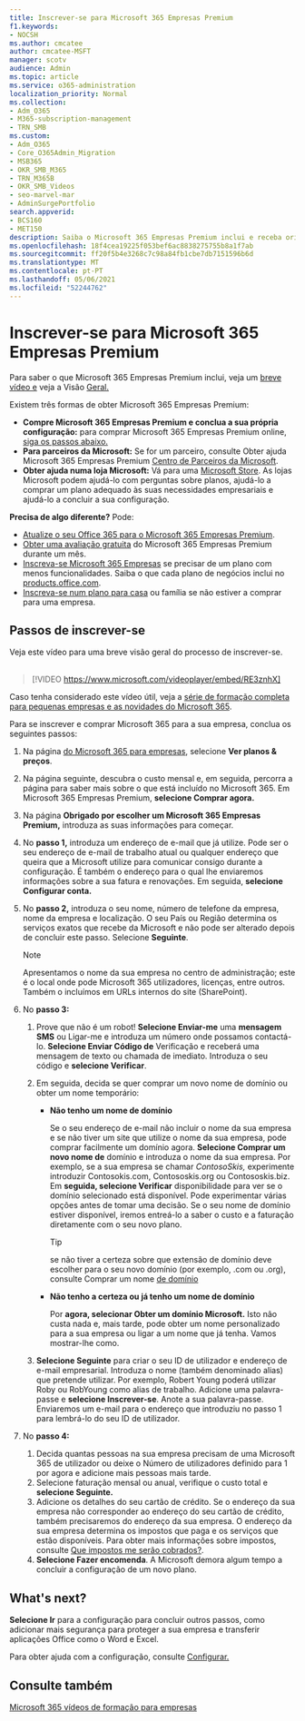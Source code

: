 ```yaml
---
title: Inscrever-se para Microsoft 365 Empresas Premium
f1.keywords:
- NOCSH
ms.author: cmcatee
author: cmcatee-MSFT
manager: scotv
audience: Admin
ms.topic: article
ms.service: o365-administration
localization_priority: Normal
ms.collection:
- Adm_O365
- M365-subscription-management
- TRN_SMB
ms.custom:
- Adm_O365
- Core_O365Admin_Migration
- MSB365
- OKR_SMB_M365
- TRN_M365B
- OKR_SMB_Videos
- seo-marvel-mar
- AdminSurgePortfolio
search.appverid:
- BCS160
- MET150
description: Saiba o Microsoft 365 Empresas Premium inclui e receba orientações passo a passo para se inscrever numa Microsoft 365 Empresas Premium.
ms.openlocfilehash: 18f4cea19225f053bef6ac8838275755b8a1f7ab
ms.sourcegitcommit: ff20f5b4e3268c7c98a84fb1cbe7db7151596b6d
ms.translationtype: MT
ms.contentlocale: pt-PT
ms.lasthandoff: 05/06/2021
ms.locfileid: "52244762"
---
```

# <a name="sign-up-for-microsoft-365-business-premium"></a>Inscrever-se para Microsoft 365 Empresas Premium

Para saber o que Microsoft 365 Empresas Premium inclui, veja um [breve vídeo e](../business-video/what-is-microsoft-365.md) veja a Visão [Geral.](microsoft-365-business-overview.md)

Existem três formas de obter Microsoft 365 Empresas Premium:
- **Compre Microsoft 365 Empresas Premium e conclua a sua própria configuração:** para comprar Microsoft 365 Empresas Premium online, [siga os passos abaixo.](#sign-up-steps)
- **Para parceiros da Microsoft:** Se for um parceiro, consulte Obter ajuda Microsoft 365 Empresas Premium [Centro de Parceiros da Microsoft](get-microsoft-365-business.md).
- **Obter ajuda numa loja Microsoft:** Vá para uma [Microsoft Store](https://go.microsoft.com/fwlink/?linkid=2109652). As lojas Microsoft podem ajudá-lo com perguntas sobre planos, ajudá-lo a comprar um plano adequado às suas necessidades empresariais e ajudá-lo a concluir a sua configuração.

**Precisa de algo diferente?** Pode:
- [Atualize o seu Office 365 para o Microsoft 365 Empresas Premium](migrate-to-microsoft-365-business.md).
- [Obter uma avaliação gratuita](https://go.microsoft.com/fwlink/p/?linkid=2102309) do Microsoft 365 Empresas Premium durante um mês.
- [Inscreva-se Microsoft 365 Empresas](https://go.microsoft.com/fwlink/p/?LinkID=510935) se precisar de um plano com menos funcionalidades. Saiba o que cada plano de negócios inclui no [products.office.com](https://go.microsoft.com/fwlink/?linkid=2109397).
- [Inscreva-se num plano para casa](https://go.microsoft.com/fwlink/?linkid=2109398) ou família se não estiver a comprar para uma empresa. 

## <a name="sign-up-steps"></a>Passos de inscrever-se

Veja este vídeo para uma breve visão geral do processo de inscrever-se.<br><br>

> [!VIDEO https://www.microsoft.com/videoplayer/embed/RE3znhX] 

Caso tenha considerado este vídeo útil, veja a [série de formação completa para pequenas empresas e as novidades do Microsoft 365](https://support.microsoft.com/office/6ab4bbcd-79cf-4000-a0bd-d42ce4d12816).

Para se inscrever e comprar Microsoft 365 para a sua empresa, conclua os seguintes passos:

1. Na página [do Microsoft 365 para empresas](https://go.microsoft.com/fwlink/?linkid=2109654), selecione **Ver planos & preços**. 
2. Na página seguinte, descubra o custo mensal e, em seguida, percorra a página para saber mais sobre o que está incluído no Microsoft 365. Em Microsoft 365 Empresas Premium, **selecione Comprar agora.**
3. Na página **Obrigado por escolher um Microsoft 365 Empresas Premium,** introduza as suas informações para começar.
4. No **passo 1,** introduza um endereço de e-mail que já utilize. Pode ser o seu endereço de e-mail de trabalho atual ou qualquer endereço que queira que a Microsoft utilize para comunicar consigo durante a configuração. É também o endereço para o qual lhe enviaremos informações sobre a sua fatura e renovações. Em seguida, **selecione Configurar conta.**
5. No **passo 2,** introduza o seu nome, número de telefone da empresa, nome da empresa e localização. O seu País ou Região determina os serviços exatos que recebe da Microsoft e não pode ser alterado depois de concluir este passo. Selecione **Seguinte**.
    > [!NOTE]
    > Apresentamos o nome da sua empresa no centro de administração; este é o local onde pode Microsoft 365 utilizadores, licenças, entre outros. Também o incluímos em URLs internos do site (SharePoint).
6. No **passo 3:**

    1. Prove que não é um robot! **Selecione Enviar-me** uma **mensagem SMS** ou Ligar-me e introduza um número onde possamos contactá-lo. **Selecione Enviar Código de** Verificação e receberá uma mensagem de texto ou chamada de imediato. Introduza o seu código e **selecione Verificar**.
    2. Em seguida, decida se quer comprar um novo nome de domínio ou obter um nome temporário:

        - **Não tenho um nome de domínio** 
        
            Se o seu endereço de e-mail não incluir o nome da sua empresa e se não tiver um site que utilize o nome da sua empresa, pode comprar facilmente um domínio agora. **Selecione Comprar um novo nome de** domínio e introduza o nome da sua empresa. Por exemplo, se a sua empresa se chamar *ContosoSkis,* experimente introduzir Contosokis.com, Contososkis.org ou Contososkis.biz. Em **seguida, selecione Verificar** disponibilidade para ver se o domínio selecionado está disponível. Pode experimentar várias opções antes de tomar uma decisão. Se o seu nome de domínio estiver disponível, iremos entreá-lo a saber o custo e a faturação diretamente com o seu novo plano. 
       
            > [!TIP]
            > se não tiver a certeza sobre que extensão de domínio deve escolher para o seu novo domínio (por exemplo, .com ou .org), consulte Comprar um nome [de domínio](../admin/get-help-with-domains/buy-a-domain-name.md)
        
        - **Não tenho a certeza ou já tenho um nome de domínio** 
        
             Por **agora, selecionar Obter um domínio Microsoft.** Isto não custa nada e, mais tarde, pode obter um nome personalizado para a sua empresa ou ligar a um nome que já tenha. Vamos mostrar-lhe como.

    3. **Selecione Seguinte** para criar o seu ID de utilizador e endereço de e-mail empresarial. Introduza o nome (também denominado alias) que pretende utilizar. Por exemplo, Robert Young poderá utilizar Roby ou RobYoung como alias de trabalho. Adicione uma palavra-passe e **selecione Inscrever-se**. Anote a sua palavra-passe. Enviaremos um e-mail para o endereço que introduziu no passo 1 para lembrá-lo do seu ID de utilizador.
7. No **passo 4:** 

    1. Decida quantas pessoas na sua empresa precisam de uma  Microsoft 365 de utilizador ou deixe o Número de utilizadores definido para 1 por agora e adicione mais pessoas mais tarde. 
    2. Selecione faturação mensal ou anual, verifique o custo total e **selecione Seguinte.** 
    3. Adicione os detalhes do seu cartão de crédito. Se o endereço da sua empresa não corresponder ao endereço do seu cartão de crédito, também precisaremos do endereço da sua empresa. O endereço da sua empresa determina os impostos que paga e os serviços que estão disponíveis. Para obter mais informações sobre impostos, consulte [Que impostos me serão cobrados?](../commerce/billing-and-payments/tax-information.md).
    4. **Selecione Fazer encomenda**. A Microsoft demora algum tempo a concluir a configuração de um novo plano.

## <a name="whats-next"></a>What's next?

**Selecione Ir** para a configuração para concluir outros passos, como adicionar mais segurança para proteger a sua empresa e transferir aplicações Office como o Word e Excel.

Para obter ajuda com a configuração, consulte [Configurar.](set-up.md)

## <a name="see-also"></a>Consulte também

[Microsoft 365 vídeos de formação para empresas](../business-video/index.yml)